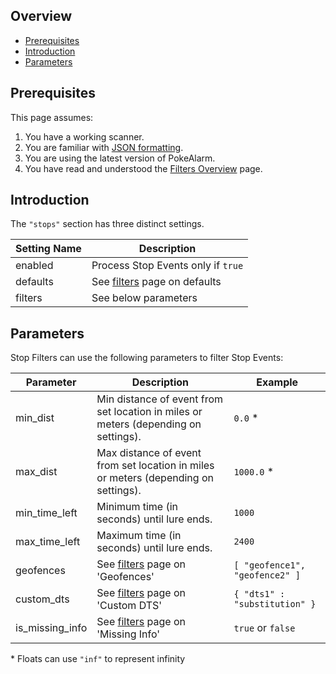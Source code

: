 ## Overview

* [Prerequisites](#prerequisites)
* [Introduction](#introduction)
* [Parameters](#parameters)

## Prerequisites

This page assumes:

1. You have a working scanner.
2. You are familiar with
[JSON formatting](https://www.w3schools.com/js/js_json_intro.asp).
3. You are using the latest version of PokeAlarm.
4. You have read and understood the [Filters Overview](Filters-Overview) page.

## Introduction

The `"stops"` section has three distinct settings.

| Setting Name         | Description                                               |
| -------------------- |---------------------------------------------------------- |
| enabled              | Process Stop Events only if `true`                        |
| defaults             | See [filters](Filters-Overview#defaults) page on defaults |
| filters              | See below parameters                                      |

## Parameters

Stop Filters can use the following parameters to filter Stop Events:

| Parameter     | Description                                  | Example |
| ------------- |--------------------------------------------- |---------|
| min_dist      | Min distance of event from set location in miles or meters (depending on settings). | `0.0` *|
| max_dist      | Max distance of event from set location in miles or meters (depending on settings). | `1000.0` *|
| min_time_left | Minimum time (in seconds) until lure ends.   | `1000`  |
| max_time_left | Maximum time (in seconds) until lure ends.   | `2400`  |
| geofences     | See [filters](Filters-Overview#geofence) page on 'Geofences'    | `[ "geofence1", "geofence2" ]` |
| custom_dts    | See [filters](Filters-Overview#custom-dts) page on 'Custom DTS'   | `{ "dts1" : "substitution" }` |
| is_missing_info | See [filters](Filters-Overview#missing-info) page on 'Missing Info' | `true` or `false` |

\* Floats can use `"inf"` to represent infinity

